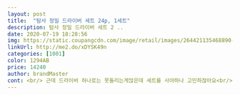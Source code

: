 ```yaml
---
layout: post 
title:  "탐사 정밀 드라이버 세트 24p, 1세트" 
description: 탐사 정밀 드라이버 세트 2 ..
date: 2020-07-19 18:28:56 
img: https://static.coupangcdn.com/image/retail/images/264421135468890-5b6cb296-881b-483c-99e6-485d0bf95e02.jpg 
linkUrl: http://me2.do/xDYSK49n 
categories: [1001] 
color: 1294AB 
price: 14240 
author: brandMaster 
cont: <br/> 근데 드라이버 하나로는 못돌리는게많은데 세트를 사야하나 고민하잖아요<br/>드라이버 세트, 공구 세트 하면 투박한 이미지만 연상되는데<br/>마치 보조배터리를 연상케 하는 이미지이고요<br/>스마트폰, 안경, 테블릿, 노트북, 가전제품 등 정밀한 작업이 필요할 때 아주 유용하고요,<br/>슬라이딩 알루미늄 케이스의 세련되고 컴팩트함이 돋보입니다.<br/><br/>원하는 핸들에 헤드복스를 끼워 사용하면 됩니다 )<br/>윗부분을 누르면 딸깍 소리가 나면서 꺼낼 수 있습니다<br/>윗부분을 눌러 오픈,잠금할 수 있는 반자동 슬라이딩 케이스이고요<br/>이거면 그고민할필요없어요 사진이 가장 작은 십자인데  휴대폰 노트북 작은 나사들 다 돌릴수있어요 너무작고컴팩트한데 있을건 다있어요!!<br/>자석으로 쉽게 바꿔 낄 수 있어서 쉽고 편리하게 초보도 사용이 가능할거같아요 ㅎㅎ<br/>자주 손이가서 사용할 것 같아요!<br/>자취하면서 필요하지만 생각못하는것들이 공구세트잖아요 그렇다고 알지도못하는것들이 잔뜩 든 공구세트를 사자니 십자나사도 일자드라이버로 돌려지긴 하니까 그냥 드라이버만  쓸텐데<br/>제 꿈은 누가 드라이버를 찾으면 주머니에서 드라이버가 나오는 사람이었어요 그 꿈을 이뤄준 복스세트예요!! 매우 얇고 컴팩트해요<br/>종류가 무려 24개로 정말 다양해 골라서 사용이 가능하구요<br/>종류도 24개로 아주 다양합니다.<br/><br/> 
---
```

 